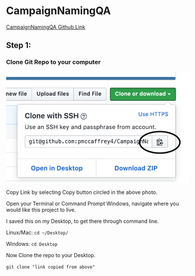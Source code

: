 # CampaignNamingQA

[CampaignNamingQA Github Link](https://github.com/pmccaffrey4/CampaignNamingQA)

## Step 1:

### Clone Git Repo to your computer

![](images/git-clone.png)


Copy Link by selecting Copy button circled in the above photo.

Open your Terminal or Command Prompt Windows, navigate where you would like this project to live.

I saved this on my Desktop, to get there through command line.

Linux/Mac:
```cd ~/Desktop/```

Windows:
```cd Desktop```


Now Clone the repo to your Desktop.

```git clone "link copied from above"```
